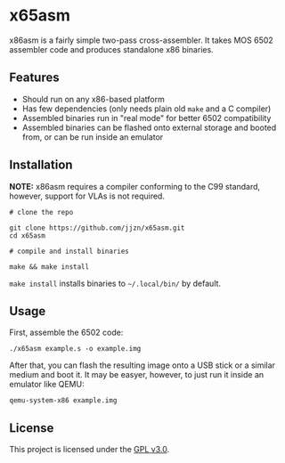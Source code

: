 # x65asm

x86asm is a fairly simple two-pass cross-assembler. It takes MOS 6502
assembler code and produces standalone x86 binaries.

## Features

- Should run on any x86-based platform
- Has few dependencies (only needs plain old `make` and a C compiler)
- Assembled binaries run in "real mode" for better 6502 compatibility
- Assembled binaries can be flashed onto external storage and booted from,
or can be run inside an emulator

## Installation

**NOTE:** x86asm requires a compiler conforming to the C99 standard, however,
support for VLAs is not required.

```
# clone the repo

git clone https://github.com/jjzn/x65asm.git
cd x65asm

# compile and install binaries

make && make install
```

`make install` installs binaries to `~/.local/bin/` by default.

## Usage

First, assemble the 6502 code:

```
./x65asm example.s -o example.img
```

After that, you can flash the resulting image onto a USB stick or a
similar medium and boot it. It may be easyer, however, to just run it
inside an emulator like QEMU:

```
qemu-system-x86 example.img
```

## License

This project is licensed under the [GPL v3.0](https://choosealicense.com/licenses/gpl-3.0/).
